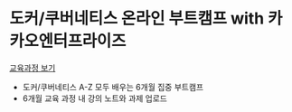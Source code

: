 # 도커/쿠버네티스 온라인 부트캠프 with 카카오엔터프라이즈
[교육과정 보기](https://classlion.net/class/detail/21)
* 도커/쿠버네티스 A-Z 모두 배우는 6개월 집중 부트캠프
* 6개월 교육 과정 내 강의 노트와 과제 업로드
